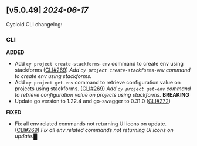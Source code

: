 ## [v5.0.49] _2024-06-17_

Cycloid CLI changelog:

### CLI
**ADDED**
- Add `cy project create-stackforms-env` command to create env using stackforms ([CLI#269])
*Add `cy project create-stackforms-env` command to create env using stackforms.*
- Add `cy project get-env` command to retrieve configuration value on projects using stackforms. ([CLI#269])
*Add `cy project get-env` command to retrieve configuration value on projects using stackforms.*
**BREAKING**
- Update go version to 1.22.4 and go-swagger to 0.31.0 ([CLI#272])

**FIXED**
- Fix all env related commands not returning UI icons on update. ([CLI#269])
*Fix all env related commands not returning UI icons on update.█*

[CLI#269]: https://github.com/cycloidio/cycloid-cli/pull/269
[CLI#272]: https://github.com/cycloidio/cycloid-cli/pull/272
